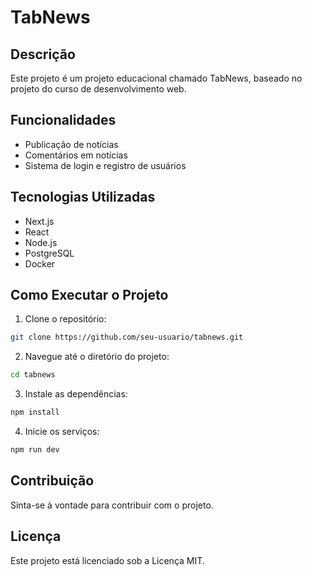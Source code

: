 # TabNews

## Descrição

Este projeto é um projeto educacional chamado TabNews, baseado no projeto do curso de desenvolvimento web.

## Funcionalidades

- Publicação de notícias
- Comentários em notícias
- Sistema de login e registro de usuários

## Tecnologias Utilizadas

- Next.js
- React
- Node.js
- PostgreSQL
- Docker

## Como Executar o Projeto

1. Clone o repositório:

```bash
git clone https://github.com/seu-usuario/tabnews.git
```

2. Navegue até o diretório do projeto:

```bash
cd tabnews
```

3. Instale as dependências:

```bash
npm install
```

4. Inicie os serviços:

```bash
npm run dev
```

## Contribuição

Sinta-se à vontade para contribuir com o projeto.

## Licença

Este projeto está licenciado sob a Licença MIT.
